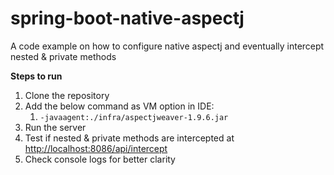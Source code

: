# spring-boot-native-aspectj
A code example on how to configure native aspectj and eventually intercept nested & private methods

**Steps to run**
1. Clone the repository
2. Add the below command as VM option in IDE:
   1. `-javaagent:./infra/aspectjweaver-1.9.6.jar`
3. Run the server
4. Test if nested & private methods are intercepted at <http://localhost:8086/api/intercept>
5. Check console logs for better clarity
